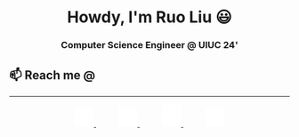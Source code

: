 <h1 align="center"> Howdy, I'm Ruo Liu 😃 </h1>

<h3 align="center"> Computer Science Engineer @ UIUC 24'</h3>
<h2>📫 Reach me @</h2>
<hr>
<div align="center">
    <style>
        picture img {
        max-width: 7%;
        height: auto;
        }
    </style>
    <a href="mailto:ruoliu2@illinois.edu" target="_blank">
        <picture>
            <source media="(prefers-color-scheme: dark)" srcset="icons/envelope-dark.svg">
            <source media="(prefers-color-scheme: light)" srcset="icons/envelope.svg">
            <img alt="" src="icons/envelope-dark.svg">
        </picture>
    </a>
    <img width="7%" />
    <a href="https://github.com/ruoliu2" target="_blank">
        <picture>
            <source media="(prefers-color-scheme: dark)" srcset="icons/github-dark.svg">
            <source media="(prefers-color-scheme: light)" srcset="icons/github.svg">
            <img alt="" src="icons/github-dark.svg">
        </picture>
    </a>
    <img width="7%" />
    <a href="https://www.linkedin.com/in/ruo-liu/" target="_blank">
        <picture>
            <source media="(prefers-color-scheme: dark)" srcset="icons/linkedin-dark.svg">
            <source media="(prefers-color-scheme: light)" srcset="icons/linkedin.svg">
            <img alt="" src="icons/linkedin-dark.svg">
        </picture>
    </a>
    <img width="7%" />
    <a href="https://ruoliu.netlify.app" target="_blank">
        <picture>
            <source media="(prefers-color-scheme: dark)" srcset="icons/website-dark.svg">
            <source media="(prefers-color-scheme: light)" srcset="icons/website.svg">
            <img alt="" src="icons/website-dark.svg">
        </picture>
    </a>

</div>
